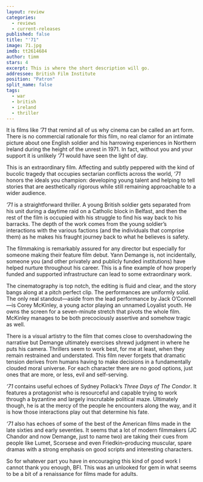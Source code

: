 ```yaml
---
layout: review
categories: 
  - reviews
  - current-releases
published: false
title: "'71"
image: 71.jpg
imdb: tt2614684
author: timm
stars: 4
excerpt: This is where the short description will go.
addressee: British Film Institute
position: "Patron"
split_name: false
tags: 
  - war
  - british
  - ireland
  - thriller
---
```


It is films like _’71_ that remind all of us why cinema can be called an art form. There is no commercial rationale for this film, no real clamor for an intimate picture about one English soldier and his harrowing experiences in Northern Ireland during the height of the unrest in 1971. In fact, without you and your support it is unlikely _’71_ would have seen the light of day.

This is an extraordinary film. Affecting and subtly peppered with the kind of bucolic tragedy that occupies sectarian conflicts across the world, _‘71_ honors the ideals you champion: developing young talent and helping to tell stories that are aesthetically rigorous while still remaining approachable to a wider audience.

_’71_ is a straightforward thriller. A young British soldier gets separated from his unit during a daytime raid on a Catholic block in Belfast, and then the rest of the film is occupied with his struggle to find his way back to his barracks. The depth of the work comes from the young soldier’s interactions with the various factions (and the individuals that comprise them) as he makes his fraught journey back to what he believes is safety.

The filmmaking is remarkably assured for any director but especially for someone making their feature film debut. Yann Demange is, not incidentally, someone you (and other privately and publicly funded institutions) have helped nurture throughout his career. This is a fine example of how properly funded and supported infrastructure can lead to some extraordinary work.

The cinematography is top notch, the editing is fluid and clear, and the story bangs along at a pitch perfect clip. The performances are uniformly solid. The only real standout—aside from the lead performance by Jack O’Connell—is Corey McKinley, a young actor playing an unnamed Loyalist youth. He owns the screen for a seven-minute stretch that pivots the whole film. McKinley manages to be both precociously assertive and somehow tragic as well. 

There is a visual artistry to the film that comes close to overshadowing the narrative but Demange ultimately exercises shrewd judgment in where he puts his camera. Thrillers seem to work best, for me at least, when they remain restrained and understated. This film never forgets that dramatic tension derives from humans having to make decisions in a fundamentally clouded moral universe. For each character there are no good options, just ones that are more, or less, evil and self-serving.

_‘71_ contains useful echoes of Sydney Pollack’s _Three Days of The Condor_. It features a protagonist who is resourceful and capable trying to work through a byzantine and largely inscrutable political maze. Ultimately though, he is at the mercy of the people he encounters along the way, and it is how those interactions play out that determine his fate.

_‘71_ also has echoes of some of the best of the American films made in the late sixties and early seventies. It seems that a lot of modern filmmakers (JC Chandor and now Demange, just to name two) are taking their cues from people like Lumet, Scorsese and even Friedkin–producing muscular, spare dramas with a strong emphasis on good scripts and interesting characters.

So for whatever part you have in encouraging this kind of good work I cannot thank you enough, BFI. This was an unlooked for gem in what seems to be a bit of a renaissance for films made for adults.